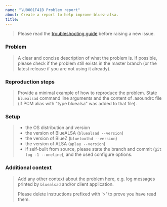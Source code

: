 ```yaml
---
name: "\U0001F41B Problem report"
about: Create a report to help improve bluez-alsa.
title:
---
```


> Please read the [troubleshooting guide](../blob/master/TROUBLESHOOTING.md)
> before raising a new issue.

### Problem

> A clear and concise description of what the problem is.
> If possible, please check if the problem still exists in the master branch
> (or the latest release if you are not using it already).

### Reproduction steps

> Provide a minimal example of how to reproduce the problem. State `bluealsad`
> command line arguments and the content of .asoundrc file (if PCM alias with
> "type bluealsa" was added to that file).

### Setup

> - the OS distribution and version
> - the version of BlueALSA (`bluealsad --version`)
> - the version of BlueZ (`bluetoothd --version`)
> - the version of ALSA (`aplay --version`)
> - if self-built from source, please state the branch and commit
> (`git log -1 --oneline`), and the used configure options.

### Additional context

> Add any other context about the problem here, e.g. log messages printed by
> `bluealsad` and/or client application.
>
> Please delete instructions prefixed with '>' to prove you have read them.
